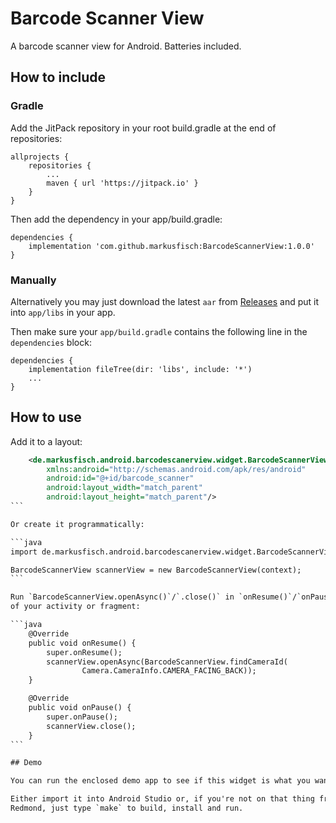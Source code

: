# Barcode Scanner View

A barcode scanner view for Android. Batteries included.

## How to include

### Gradle

Add the JitPack repository in your root build.gradle at the end of
repositories:

	allprojects {
		repositories {
			...
			maven { url 'https://jitpack.io' }
		}
	}

Then add the dependency in your app/build.gradle:

	dependencies {
		implementation 'com.github.markusfisch:BarcodeScannerView:1.0.0'
	}

### Manually

Alternatively you may just download the latest `aar` from
[Releases](https://github.com/markusfisch/BarcodeScannerView/releases)
and put it into `app/libs` in your app.

Then make sure your `app/build.gradle` contains the following line in the
`dependencies` block:

	dependencies {
		implementation fileTree(dir: 'libs', include: '*')
		...
	}

## How to use

Add it to a layout:

````xml
	<de.markusfisch.android.barcodescanerview.widget.BarcodeScannerView
		xmlns:android="http://schemas.android.com/apk/res/android"
		android:id="@+id/barcode_scanner"
		android:layout_width="match_parent"
		android:layout_height="match_parent"/>
```

Or create it programmatically:

```java
import de.markusfisch.android.barcodescanerview.widget.BarcodeScannerView;

BarcodeScannerView scannerView = new BarcodeScannerView(context);
```

Run `BarcodeScannerView.openAsync()`/`.close()` in `onResume()`/`onPause()`
of your activity or fragment:

```java
	@Override
	public void onResume() {
		super.onResume();
		scannerView.openAsync(BarcodeScannerView.findCameraId(
				Camera.CameraInfo.CAMERA_FACING_BACK));
	}

	@Override
	public void onPause() {
		super.onPause();
		scannerView.close();
	}
```

## Demo

You can run the enclosed demo app to see if this widget is what you want.

Either import it into Android Studio or, if you're not on that thing from
Redmond, just type `make` to build, install and run.
